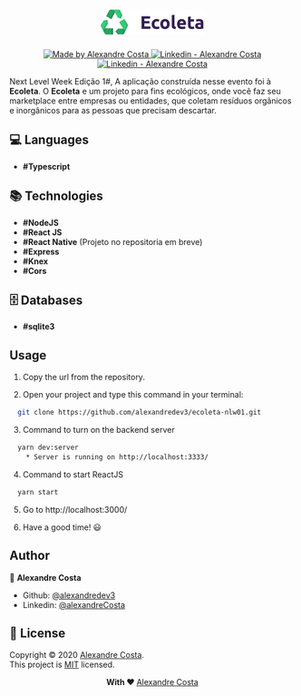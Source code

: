 <h1 align="center">
  <img src="https://github.com/alexandredev3/ecoleta-nlw01/blob/master/logo-ecoleta.png" />
</h1>

<p align="center">
  <a href="https://github.com/alexandredev3" target="_blank">
    <img alt="Made by Alexandre Costa" src="https://img.shields.io/badge/made%20by-Alexandre_Costa-informational">
  </a>
  
  <a href="https://www.linkedin.com/in/alexandre-costa-401699199/" target="_blank" >
    <img alt="Linkedin - Alexandre Costa" src="https://img.shields.io/badge/Linkedin--%23F8952D?style=social&logo=linkedin">
  </a>
  <a href="https://github.com/alexandredev3" target="_blank" >
    <img alt="Linkedin - Alexandre Costa" src="https://img.shields.io/badge/Github--%23F8952D?style=social&logo=github">
  </a>
 </p>

<p>Next Level Week Edição 1#, A aplicação construída nesse evento foi à <strong>Ecoleta</strong>. O <strong>Ecoleta</strong> e um projeto para fins ecológicos, onde você faz seu marketplace entre empresas ou entidades, que coletam resíduos orgânicos e inorgânicos para as pessoas que precisam descartar.</p>

## :computer: Languages

- **#Typescript**

## :books: Technologies

- **#NodeJS**
- **#React JS**
- **#React Native** (Projeto no repositoria em breve)
- **#Express**
- **#Knex**
- **#Cors**

## :file_cabinet: Databases

- **#sqlite3**

## Usage

1. Copy the url from the repository.

2. Open your project and type this command in your terminal:
```sh
  git clone https://github.com/alexandredev3/ecoleta-nlw01.git
```

3. Command to turn on the backend server
```sh
  yarn dev:server
    * Server is running on http://localhost:3333/
```

4. Command to start ReactJS
```sh
  yarn start
```
5. Go to http://localhost:3000/

6. Have a good time! 😃

## Author 

👤 **Alexandre Costa**

* Github: [@alexandredev3](https://github.com/alexandredev3)
* Linkedin: [@alexandreCosta](https://www.linkedin.com/in/alexandre-costa-401699199/)

## 📝 License

Copyright © 2020 [Alexandre Costa](https://github.com/alexandredev3).<br />
This project is [MIT](https://github.com/alexandredev3/ecoleta-nlw01/blob/master/LICENSE.txt) licensed.

<p align="center">
  <strong> With ❤ </strong> <a target="_blank" href="https://github.com/alexandredev3">Alexandre Costa</a>
</p>
